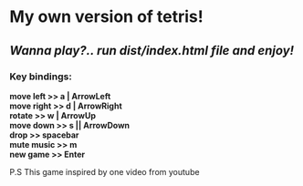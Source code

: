 # My own version of tetris!    
## *Wanna play?.. run dist/index.html file and enjoy!*    
     
### Key bindings:
**move left >> a | ArrowLeft**    
**move right >> d | ArrowRight**    
**rotate >> w | ArrowUp**    
**move down >> s || ArrowDown**     
**drop >> spacebar**    
**mute music >> m**    
**new game >> Enter**    
    
P.S This game inspired by one video from youtube
